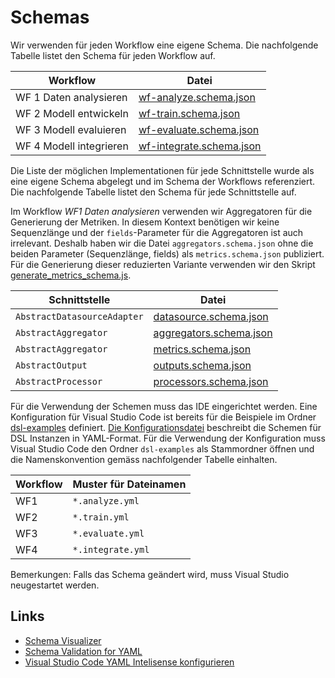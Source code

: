 # Schemas

Wir verwenden für jeden Workflow eine eigene Schema.
Die nachfolgende Tabelle listet den Schema für jeden Workflow auf.

| Workflow                | Datei                                                |
|-------------------------|------------------------------------------------------|
| WF 1 Daten analysieren  | [wf-analyze.schema.json](wf-analyze.schema.json)     |
| WF 2 Modell entwickeln  | [wf-train.schema.json](wf-train.schema.json)         |
| WF 3 Modell evaluieren  | [wf-evaluate.schema.json](wf-evaluate.schema.json)   |
| WF 4 Modell integrieren | [wf-integrate.schema.json](wf-integrate.schema.json) |

Die Liste der möglichen Implementationen für jede Schnittstelle
wurde als eine eigene Schema abgelegt und im Schema der Workflows referenziert.
Die nachfolgende Tabelle listet den Schema für jede Schnittstelle auf.

Im Workflow *WF1 Daten analysieren* verwenden 
wir Aggregatoren für die Generierung der Metriken.
In diesem Kontext benötigen wir keine Sequenzlänge 
und der `fields`-Parameter für die Aggregatoren ist auch irrelevant.
Deshalb haben wir die Datei `aggregators.schema.json` 
ohne die beiden Parameter (Sequenzlänge, fields) als `metrics.schema.json` publiziert.
Für die Generierung dieser reduzierten Variante verwenden wir 
den Skript [generate_metrics_schema.js](generate_metrics_schema.js).


| Schnittstelle               | Datei                                              |
|-----------------------------|----------------------------------------------------|
| `AbstractDatasourceAdapter` | [datasource.schema.json](datasource.schema.json)   |
| `AbstractAggregator`        | [aggregators.schema.json](aggregators.schema.json) |
| `AbstractAggregator`        | [metrics.schema.json](metrics.schema.json) |
| `AbstractOutput`            | [outputs.schema.json](outputs.schema.json)         |
| `AbstractProcessor`         | [processors.schema.json](processors.schema.json)   |


Für die Verwendung der Schemen muss das IDE eingerichtet werden. 
Eine Konfiguration für Visual Studio Code ist bereits für die Beispiele im Ordner [dsl-examples](../dsl-examples) definiert. 
[Die Konfigurationsdatei](../dsl-examples/.vscode/settings.json) beschreibt die Schemen für DSL Instanzen in YAML-Format. 
Für die Verwendung der Konfiguration muss Visual Studio Code den Ordner `dsl-examples` als Stammordner öffnen und die Namenskonvention gemäss nachfolgender Tabelle einhalten.

| Workflow | Muster für Dateinamen |
|----------|-----------------------|
| WF1      | `*.analyze.yml`       |
| WF2      | `*.train.yml`         |
| WF3      | `*.evaluate.yml`      |
| WF4      | `*.integrate.yml`     |



Bemerkungen: Falls das Schema geändert wird, muss Visual Studio neugestartet werden.


## Links

  * [Schema Visualizer](https://navneethg.github.io/jsonschemaviewer/)
  * [Schema Validation for YAML](https://json-schema-everywhere.github.io/yaml)
  * [Visual Studio Code YAML Intelisense konfigurieren](https://joshuaavalon.io/intellisense-json-yaml-vs-code)

